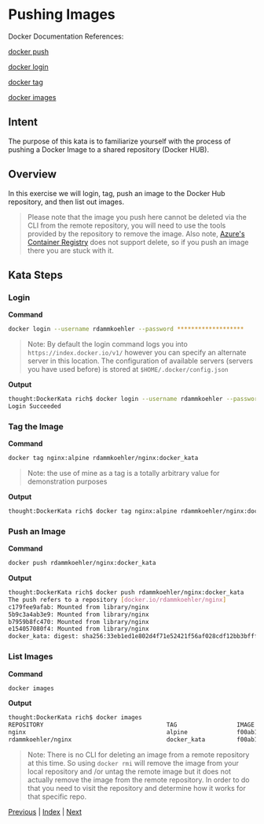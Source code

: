 # Pushing Images

Docker Documentation References:

[docker push](https://docs.docker.com/engine/reference/commandline/push/)

[docker login](https://docs.docker.com/engine/reference/commandline/login/)

[docker tag](https://docs.docker.com/engine/reference/commandline/tag/)

[docker images](https://docs.docker.com/engine/reference/commandline/images/)

## Intent

The purpose of this kata is to familiarize yourself with the process of pushing a Docker Image to a shared repository (Docker HUB).

## Overview

In this exercise we will login, tag, push an image to the Docker Hub repository, and then list out images. 

> Please note that the image you push here cannot be deleted via the CLI from the remote repository, you will need to use the tools provided by the repository to remove the image. Also note, [Azure's Container Registry](https://azure.microsoft.com/en-us/services/container-registry/) does not support delete, so if you push an image there you are stuck with it.

## Kata Steps

### Login

**Command**

```bash
docker login --username rdammkoehler --password *******************
```

> Note: By default the login command logs you into `https://index.docker.io/v1/` however you can specify an alternate server in this location. The configuration of available servers (servers you have used before) is stored at `$HOME/.docker/config.json`

**Output**

```bash
thought:DockerKata rich$ docker login --username rdammkoehler --password *******************
Login Succeeded
```

### Tag the Image

**Command**

```bash
docker tag nginx:alpine rdammkoehler/nginx:docker_kata
```

> Note: the use of mine as a tag is a totally arbitrary value for demonstration purposes

**Output**
```bash
thought:DockerKata rich$ docker tag nginx:alpine rdammkoehler/nginx:docker_kata
```

### Push an Image

**Command**

```bash
docker push rdammkoehler/nginx:docker_kata
```

**Output**

```bash
thought:DockerKata rich$ docker push rdammkoehler/nginx:docker_kata
The push refers to a repository [docker.io/rdammkoehler/nginx]
c179fee9afab: Mounted from library/nginx
5b9c3a4ab3e9: Mounted from library/nginx
b7959b8fc470: Mounted from library/nginx
e154057080f4: Mounted from library/nginx
docker_kata: digest: sha256:33eb1ed1e802d4f71e52421f56af028cdf12bb3bfff5affeaf5bf0e328ffa1bc size: 1153
```

### List Images

**Command**

```bash
docker images
```

**Output**

```bash
thought:DockerKata rich$ docker images
REPOSITORY                                   TAG                 IMAGE ID            CREATED             SIZE
nginx                                        alpine              f00ab1b3ac6d        2 weeks ago         15.5 MB
rdammkoehler/nginx                           docker_kata         f00ab1b3ac6d        2 weeks ago         15.5 MB
```

> Note: There is no CLI for deleting an image from a remote repository at this time. So using `docker rmi` will remove the image from your local repository and /or untag the remote image but it does not actually remove the image from the remote repository. In order to do that you need to visit the repository and determine how it works for that specific repo.

[Previous](13_interacting.md) | [Index](README.md) | [Next](15_simple_python_image.md)

